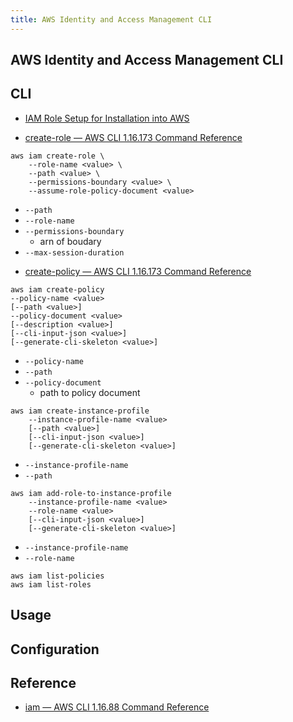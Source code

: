 ```yaml
---
title: AWS Identity and Access Management CLI
---
```


## AWS Identity and Access Management CLI

## CLI
* [IAM Role Setup for Installation into AWS](https://avinetworks.com/docs/18.1/iam-role-setup-for-installation-into-aws/)


- [create\-role — AWS CLI 1\.16\.173 Command Reference](https://docs.aws.amazon.com/cli/latest/reference/iam/create-role.html)

```
aws iam create-role \
    --role-name <value> \
    --path <value> \
    --permissions-boundary <value> \
    --assume-role-policy-document <value> 
```

- `--path`
- `--role-name`
- `--permissions-boundary`
    - arn of boudary
- `--max-session-duration`


* [create\-policy — AWS CLI 1\.16\.173 Command Reference](https://docs.aws.amazon.com/cli/latest/reference/iam/create-policy.html)

```
aws iam create-policy
--policy-name <value>
[--path <value>]
--policy-document <value>
[--description <value>]
[--cli-input-json <value>]
[--generate-cli-skeleton <value>]
```

- `--policy-name`
- `--path`
- `--policy-document`
    - path to policy document

```
aws iam create-instance-profile
    --instance-profile-name <value>
    [--path <value>]
    [--cli-input-json <value>]
    [--generate-cli-skeleton <value>]
```

- `--instance-profile-name`
- `--path`

```
aws iam add-role-to-instance-profile
    --instance-profile-name <value>
    --role-name <value>
    [--cli-input-json <value>]
    [--generate-cli-skeleton <value>]
```

- `--instance-profile-name`
- `--role-name`

```
aws iam list-policies
aws iam list-roles
```


## Usage

## Configuration

## Reference
* [iam — AWS CLI 1\.16\.88 Command Reference](https://docs.aws.amazon.com/cli/latest/reference/iam/index.html#cli-aws-iam)
